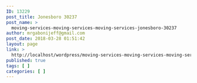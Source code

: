 ```yaml
---
ID: 13229
post_title: Jonesboro 30237
post_name: >
  moving-services-moving-services-moving-services-jonesboro-30237
author: mrgabonijeff@gmail.com
post_date: 2018-03-28 01:51:42
layout: page
link: >
  http://localhost/wordpress/moving-services-moving-services-moving-services-jonesboro-30237/
published: true
tags: [ ]
categories: [ ]
---
```

